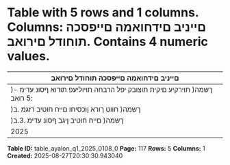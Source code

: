 # Table with 5 rows and 1 columns. Columns: םייניב םידחואמה םייפסכה תוחודל םירואב. Contains 4 numeric values.

| םייניב םידחואמה םייפסכה תוחודל םירואב |
|---|
| )ךשמה( תוירקיע םיקית תוצובק יפל הרבחה תויוליעפ תודוא ףסונ עדימ - :5 רואב |
| )ךשמה( חווט ךורא ןוכסיחו םייח חוטיב רזגמ .ב |
| )ךשמה( םייח חוטיב ןיגב ףסונ עדימ .3.ב |
| 2025 | ינויב 30 םויב ומייתסהש םישדוח השולשל |

**Table ID:** table_ayalon_q1_2025_0108_0
**Page:** 117
**Rows:** 5
**Columns:** 1
**Created:** 2025-08-27T20:30:30.943040
